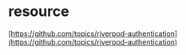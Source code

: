 # resource

[https://github.com/topics/riverpod-authentication](https://github.com/topics/riverpod-authentication)
